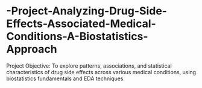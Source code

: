 # -Project-Analyzing-Drug-Side-Effects-Associated-Medical-Conditions-A-Biostatistics-Approach
Project Objective: To explore patterns, associations, and statistical characteristics of drug side effects across various medical conditions, using biostatistics fundamentals and EDA techniques.
